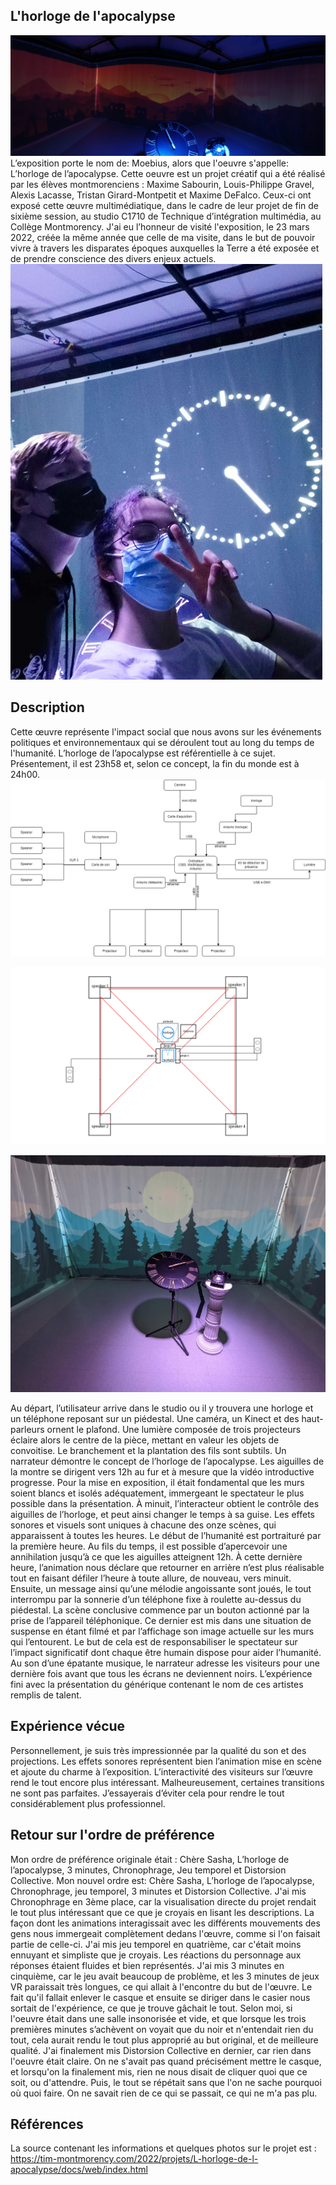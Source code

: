 
## L'horloge de l'apocalypse

![oeuvre](/moebius_horloge_apocalypse/medias/oeuvre.jpg)
L’exposition porte le nom de: Moebius, alors que l'oeuvre s'appelle: L’horloge de l’apocalypse. Cette oeuvre est un projet créatif qui a été réalisé par les élèves montmorenciens : Maxime Sabourin, Louis-Philippe Gravel, Alexis Lacasse, Tristan Girard-Montpetit et Maxime DeFalco. Ceux-ci ont exposé cette œuvre multimédiatique, dans le cadre de leur projet de fin de sixième session, au studio C1710 de Technique d’intégration multimédia, au Collège Montmorency. J'ai eu l’honneur de visité l'exposition, le 23 mars 2022, créée la même année que celle de ma visite, dans le but de pouvoir vivre à travers les disparates époques auxquelles la Terre a été exposée et de prendre conscience des divers enjeux actuels.
![selfie](/moebius_horloge_apocalypse/medias/selfie.jpg)

## Description


Cette œuvre représente l'impact social que nous avons sur les événements politiques et environnementaux qui se déroulent tout au long du temps de l'humanité. L’horloge de l’apocalypse est référentielle à ce sujet. Présentement, il est 23h58 et, selon ce concept, la fin du monde est à 24h00.
![equipement](/moebius_horloge_apocalypse/croquis/schema_equipement.png)

![installation](/moebius_horloge_apocalypse/croquis/schema_installation.png)

![photo_installation](/moebius_horloge_apocalypse/medias/installation_photo.png)

Au départ, l’utilisateur arrive dans le studio ou il y trouvera une horloge et un téléphone reposant sur un piédestal. Une caméra, un Kinect et des haut-parleurs ornent le plafond. Une lumière composée de trois projecteurs éclaire alors le centre de la pièce, mettant en valeur les objets de convoitise. Le branchement et la plantation des fils sont subtils. Un narrateur démontre le concept de l’horloge de l’apocalypse.  Les aiguilles de la montre se dirigent vers 12h au fur et à mesure que la vidéo introductive progresse. Pour la mise en exposition, il était fondamental que les murs soient blancs et isolés adéquatement, immergeant le spectateur le plus possible dans la présentation. À minuit, l’interacteur obtient le contrôle des aiguilles de l’horloge, et peut ainsi changer le temps à sa guise. Les effets sonores et visuels sont uniques à chacune des onze scènes, qui apparaissent à toutes les heures. Le début de l’humanité est portraituré par la première heure. Au fils du temps, il est possible d’apercevoir une annihilation jusqu’à ce que les aiguilles atteignent 12h. À cette dernière heure, l’animation nous déclare que retourner en arrière n’est plus réalisable tout en faisant défiler l’heure à toute allure, de nouveau, vers minuit. Ensuite, un message ainsi qu’une mélodie angoissante sont joués, le tout interrompu par la sonnerie d’un téléphone fixe à roulette au-dessus du piédestal. La scène conclusive commence par un bouton actionné par la prise de l’appareil téléphonique. Ce dernier est mis dans une situation de suspense en étant filmé et par l’affichage son image actuelle sur les murs qui l’entourent. Le but de cela est de responsabiliser le spectateur sur l’impact significatif dont chaque être humain dispose pour aider l’humanité. Au son d’une épatante musique, le narrateur adresse les visiteurs pour une dernière fois avant que tous les écrans ne deviennent noirs. L’expérience fini avec la présentation du générique contenant le nom de ces artistes remplis de talent.


## Expérience vécue



Personnellement, je suis très impressionnée par la qualité du son et des projections. Les effets sonores représentent bien l’animation mise en scène et ajoute du charme à l’exposition. L’interactivité des visiteurs sur l’œuvre rend le tout encore plus intéressant. Malheureusement, certaines transitions ne sont pas parfaites. J’essayerais d’éviter cela pour rendre le tout considérablement plus professionnel.

## Retour sur l'ordre de préférence

Mon ordre de préférence originale était : Chère Sasha, L’horloge de l’apocalypse, 3 minutes, Chronophrage, Jeu temporel et Distorsion Collective.
Mon nouvel ordre est: Chère Sasha, L’horloge de l’apocalypse, Chronophrage, jeu temporel, 3 minutes et Distorsion Collective. 
J'ai mis Chronophrage en 3ème place, car la visualisation directe du projet rendait le tout plus intéressant que ce que je croyais en lisant les descriptions. La façon dont les animations interagissait avec les différents mouvements des gens nous immergeait complètement dedans l'œuvre, comme si l'on faisait partie de celle-ci. J'ai mis jeu temporel en quatrième, car c'était moins ennuyant et simpliste que je croyais. Les réactions du personnage aux réponses étaient fluides et bien représentés. J'ai mis 3 minutes en cinquième, car le jeu avait beaucoup de problème, et les 3 minutes de jeux VR paraissait très longues, ce qui allait à l'encontre du but de l'œuvre. Le fait qu'il fallait enlever le casque et ensuite se diriger dans le casier nous sortait de l'expérience, ce que je trouve gâchait le tout. Selon moi, si l'oeuvre était dans une salle insonorisée et vide, et que lorsque les trois premières minutes s’achèvent on voyait que du noir et n'entendait rien du tout, cela aurait rendu le tout plus approprié au but original, et de meilleure qualité. J'ai finalement mis Distorsion Collective en dernier, car rien dans l'oeuvre était claire. On ne s'avait pas quand précisément mettre le casque, et lorsqu'on la finalement mis, rien ne nous disait de cliquer quoi que ce soit, ou d'attendre. Puis, le tout se répétait sans que l'on ne sache pourquoi où quoi faire. On ne savait rien de ce qui se passait, ce qui ne m'a pas plu.


## Références

La source contenant les informations et quelques photos sur le projet est : https://tim-montmorency.com/2022/projets/L-horloge-de-l-apocalypse/docs/web/index.html




